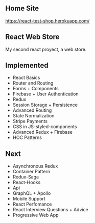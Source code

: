 ## Home Site
https://react-test-shop.herokuapp.com/

## React Web Store

My second react proyect, a web store.



## Implemented

- React Basics
- Router and Routing
- Forms + Components
- Firebase + User Authentication
- Redux
- Session Storage + Persistence
- Advanced Routing
- State Normalization
- Stripe Payments
- CSS in JS-styled-components
- Advanced Redux + Firebase
- HOC Patterns

  
## Next


- Asynchronous Redux
- Container Pattern
- Redux-Saga
- React-Hooks
- Api
- GraphQL + Apollo
- Mobile Support
- React Perfomance
- React Interview Questions + Advice
- Progressive Web App
